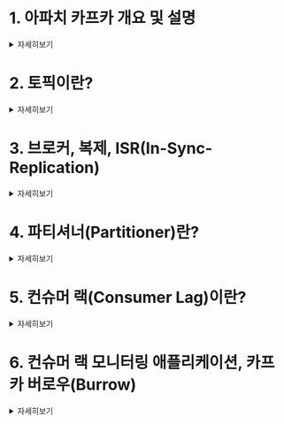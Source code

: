 
# 1. 아파치 카프카 개요 및 설명 
<details><summary> 자세히보기 </summary>

### 카프카가 없을 땐

1. 소스1 <--> 타겟1 단방향 통신

![image](https://user-images.githubusercontent.com/28394879/144202193-8d8d1314-3035-41f4-9aee-074ff759f4c0.png)

2. 소스N <--> 타겟M 굉장히 많은 단방향, 양방향 통신들

![image](https://user-images.githubusercontent.com/28394879/144202449-5bf61b65-ebb2-4d56-ad8b-324325bd53c5.png)


**1번 구조에서 2번구조로 점점 되가면서 생기는일들**
- 데이터 전송 라인이 많아 짐에 따라, 배포와 장애에 대응하기 어려워졌다.
- 데이터를 전송할 때 프로토콜 포멧의 파편화가 심각해졌다.
- 추후에 데이터의 포멧내부의 변경사항이 있을 때 유지보수가 힘들다


### 카프카 이후
![image](https://user-images.githubusercontent.com/28394879/144202817-6534b6cc-cf27-4156-9984-b1f5d70db790.png)
- 복잡함을 해결하기 위해 링크드인에서 내부적으로 개발
- 현재는 오픈소스로 제공 

### 카프카 특징
![image](https://user-images.githubusercontent.com/28394879/144203176-d15f48d1-7686-4e9d-bcb2-b3b4d7e12792.png)
- 소스 애플리케이션과 타겟 애플리케이션의 커플링을 약하게 해줌
- 소스 애플리케이션은 아파치 카프카에 데이터를 전송하면 된다.
- 타겟 애플리케이션에서는 아파치 카프카에서 데이터를 가져오면 된다.
- 예) 쇼핑몰
  - 소스 애플리케이션 
    - 클릭 로그
    - 결제 로그
  - 타겟 애플리케이션
    - 로그 적재
    - 로그 처리
- 소스 애플리케이션에서 보낼 수 있는 데이터형식은 거의 제한이 없다.


![image](https://user-images.githubusercontent.com/28394879/144203636-a14d31d6-bb2a-4c9f-9702-cd1d7f8a92da.png)
- 토픽
  - 하나의 토픽이 하나의 큐라고 생각하면된다.
- Producer
  - 데이터를 송신
- Consumer
  - 데이터를 수신
 

### 카프카의 장점 
- fault tolerant
  - 고가용성으로 서버가 이슈 생기거나 갑작스럽게 랙(전원이) 내려가는 상황에서도 데이터를 손실 없이 복구할 수 있다.
- 낮은 지연(latency)와 높은 처리량(Throughput)를 통해서 아주 효과적으로 데이터를 많이 처리할 수 있다.
  - 빅데이터 처리에서는 거의 무조건 사용하고 있다.


</details>

# 2. 토픽이란?
<details><summary> 자세히보기 </summary>

### 카프카 토픽 특징
![image](https://user-images.githubusercontent.com/28394879/144206455-f96f3955-b071-48b9-a54b-93db52318b23.png)

- 카프카에서는 토픽을 여러개 생성할 수 있다.
- 토픽은 데이터베이스의 테이블이나 파일시스템의 폴더와 유사한 성질을 가지고 있다.
- Producer가 데이터를 가져가고 Consumer는 데이터를 가져가게 된다.
- 토픽은 이름을 가질 수 있는데 목적에 따라 무슨 데이터를 담는지 명확하게 명시하면 추후 유지보수 시 편리하게 관리할 수 있다.


### 카프카 토픽 내부 (파티션이 1개 일 경우)
![image](https://user-images.githubusercontent.com/28394879/144207010-bc5d1494-663d-4bbf-b814-1ed63504f906.png)

- 하나의 토픽은 여러개의 파티션으로 구성될 수 있다.
- 첫번째 파티션 번호는 0번부터 시작한다.
- 하나의 파티션은 큐와 같이 내부에 데이터가 파티션끝에서부터 차곡차곡 쌓인다.
- 클릭로그 토픽에 카프카 컨슈머가 붙게되면 데이터를 가장 오래된 순서대로 가져간다. (0번부터 6번까지)
- 더이상 데이터가 들어오지 않으면 컨슈머는 또 다른 데이터가 들어올때까지 기다린다.
- 컨슈머가 record들을 가져가도 데이터는 삭제되지 않는다.
- 새로운 컨슈머가 붙었을 때 다시 0번부터 가져가서 사용할 수 있다.
  - 다만 컨슈머 그룹이 달라야 하고, auto.offset.reset=earlieast로 설정되어 있어야 한다.
- 동일데이터를 두번 처리할 수 있는데 이게 카프카를 사용하는 아주 중요한 이유기도 하다.
 

### 카프카 토픽 내부 (파티션이 2개이상 일 경우)
![image](https://user-images.githubusercontent.com/28394879/144208476-7b8e7c66-fd5d-4803-801d-9a556496b147.png)

1. 키가 null 이고, 기본 파티셔너 사용할 경우
   - 라운드 로빈(Round robin)으로 할당
2. 키가 있고, 기본 파티셔너 사용할 경우
   - 키의 해시(hash)값을 구하고, 특정 파티션에 할당

- 파티션을 늘리는것은 조심해야 한다. 
  - 파티션을 늘릴 수는 있지만, 파티션을 다시 줄일 수 없기 떄문이다.
- 파티션의 레코드는 언제 삭제되나? 옵션에 따른다.
  - log.retentions.ms: 최대 record 보존 시간
  - log.retentions.byte: 최대 record 보존 크기(byte)


</details>

# 3. 브로커, 복제, ISR(In-Sync-Replication)
<details><summary> 자세히보기 </summary>

</details>

# 4. 파티셔너(Partitioner)란?
<details><summary> 자세히보기 </summary>

</details>

# 5. 컨슈머 랙(Consumer Lag)이란?
<details><summary> 자세히보기 </summary>

</details>

# 6. 컨슈머 랙 모니터링 애플리케이션, 카프카 버로우(Burrow)
<details><summary> 자세히보기 </summary>

</details>
